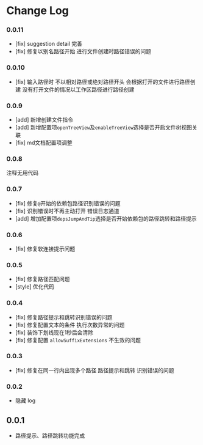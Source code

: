 # Change Log
### 0.0.11
- [fix] suggestion detail 完善
- [fix] 修复以别名路径开始 进行文件创建时路径错误的问题

### 0.0.10
- [fix] 输入路径时 不以相对路径或绝对路径开头 会根据打开的文件进行路径创建 没有打开文件的情况以工作区路径进行路径创建

### 0.0.9
- [add] 新增创建文件指令
- [add] 新增配置项`openTreeView`及`enableTreeView`选择是否开启文件树视图关联
- [fix] md文档配置项调整

### 0.0.8
注释无用代码

### 0.0.7
- [fix] 修复`@`开始的依赖包路径识别错误的问题
- [fix] 识别错误时不再主动打开 错误日志通道
- [add] 增加配置项`depsJumpAndTip`选择是否开始依赖包的路径跳转和路径提示

### 0.0.6
- [fix] 修复软连接提示问题

### 0.0.5
- [fix] 修复路径匹配问题
- [style] 优化代码

### 0.0.4
- [fix] 修复路径提示和跳转识别错误的问题
- [fix] 修复配置文本的条件 执行次数异常的问题
- [fix] 装饰下划线现在1秒后会清除
- [fix] 修复配置 `allowSuffixExtensions` 不生效的问题

### 0.0.3
- [fix] 修复在同一行内出现多个路径 路径提示和跳转 识别错误的问题

### 0.0.2
- 隐藏 log

## 0.0.1

- 路径提示、路径跳转功能完成
